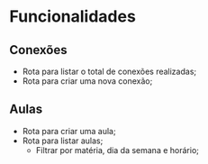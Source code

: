 # Funcionalidades

## Conexões

- Rota para listar o total de conexões realizadas;
- Rota para criar uma nova conexão;

## Aulas 

- Rota para criar uma aula;
- Rota para listar aulas;
  - Filtrar por matéria, dia da semana e horário;